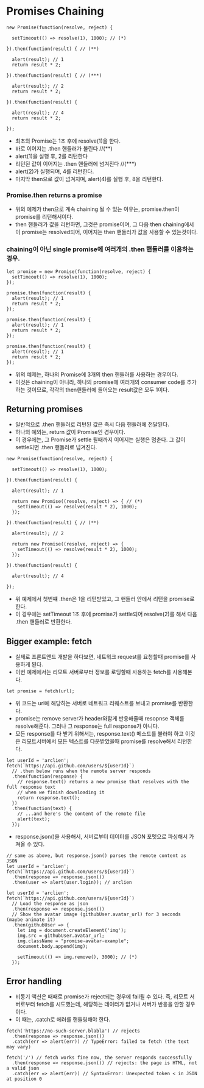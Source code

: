 # Promises Chaining
```
new Promise(function(resolve, reject) {

  setTimeout(() => resolve(1), 1000); // (*)

}).then(function(result) { // (**)

  alert(result); // 1
  return result * 2;

}).then(function(result) { // (***)

  alert(result); // 2
  return result * 2;

}).then(function(result) {

  alert(result); // 4
  return result * 2;

});
```
- 최초의 Promise는 1초 후에 resolve(1)을 한다.
- 바로 이어지는 .then 핸들러가 불린다 //(**)
- alert(1)을 실행 후, 2를 리턴한다
- 리턴된 값이 이어지는 .then 핸들러에 넘겨진다 //(***)
- alert(2)가 실행되며, 4를 리턴한다.
- 마지막 then으로 값이 넘겨지며, alert(4)를 실행 후, 8을 리턴한다.

### Promise.then returns a promise
- 위의 예제가 then으로 계속 chaining 될 수 있는 이유는, promise.then이 promise를 리턴해서이다.
- then 핸들러가 값을 리턴하면, 그것은 promise이며, 그 다음 then chaining에서 이 promise는 resolved되어, 이어지는 then 핸들러가 값을 사용할 수 있는것이다.

### chaining이 아닌 single promise에 여러개의 .then 핸들러를 이용하는 경우.
```
let promise = new Promise(function(resolve, reject) {
  setTimeout(() => resolve(1), 1000);
});

promise.then(function(result) {
  alert(result); // 1
  return result * 2;
});

promise.then(function(result) {
  alert(result); // 1
  return result * 2;
});

promise.then(function(result) {
  alert(result); // 1
  return result * 2;
});
```
- 위의 예제는, 하나의 Promise에 3개의 then 핸들러를 사용하는 경우이다.
- 이것은 chaining이 아니라, 하나의 promise에 여러개의 consumer code를 추가하는 것이므로, 각각의 then핸들러에 들어오는 result값은 모두 1이다.


## Returning promises
- 일반적으로 .then 핸들러로 리턴된 값은 즉시 다음 핸들러에 전달된다.
- 하나의 예외는, return 값이 Promise인 경우이다.
- 이 경우에는, 그 Promise가 settle 될때까지 이어지는 실행은 멈춘다. 그 값이 settle되면 .then 핸들러로 넘겨진다.

```
new Promise(function(resolve, reject) {

  setTimeout(() => resolve(1), 1000);

}).then(function(result) {

  alert(result); // 1

  return new Promise((resolve, reject) => { // (*)
    setTimeout(() => resolve(result * 2), 1000);
  });

}).then(function(result) { // (**)

  alert(result); // 2

  return new Promise((resolve, reject) => {
    setTimeout(() => resolve(result * 2), 1000);
  });

}).then(function(result) {

  alert(result); // 4

});
```
- 위 예제에서 첫번쨰 .then은 1을 리턴받았고, 그 핸들러 안에서 리턴을 promise로 한다.
- 이 경우에는 setTimeout 1초 후에 promise가 settle되어 resolve(2)를 해서 다음 .then 핸들러로 반환한다.

## Bigger example: fetch
- 실제로 프론트앤드 개발을 하다보면, 네트워크 request를 요청할때 promise를 사용하게 된다.
- 이번 예제에서는 리모트 서버로부터 정보를 로딩할때 사용하는 fetch를 사용해본다.
```
let promise = fetch(url);
```
- 위 코드는 url에 해당하는 서버로 네트워크 리퀘스트를 보내고 promise를 반환한다.
- promise는 remove server가 header와함게 반응해줄때 resopnse 객체를 resolve해준다. 그러나 그 response는 full response가 아니다.
- 모든 response를 다 받기 위해서는, response.text() 메소드를 불러야 하고 이것은 리모트서버에서 모든 텍스트를 다운받았을때 promise를 resolve해서 리턴한다.
```
let userId = 'arclien';
fetch(`https://api.github.com/users/${userId}`)
  // .then below runs when the remote server responds
  .then(function(response) {
    // response.text() returns a new promise that resolves with the full response text
    // when we finish downloading it
    return response.text();
  })
  .then(function(text) {
    // ...and here's the content of the remote file
    alert(text);
  });
```
- response.json()을 사용해서, 서버로부터 데이터를 JSON 포멧으로 파싱해서 가져올 수 있다.

```
// same as above, but response.json() parses the remote content as JSON
let userId = 'arclien';
fetch(`https://api.github.com/users/${userId}`)
  .then(response => response.json())
  .then(user => alert(user.login)); // arclien
```

```
let userId = 'arclien';
fetch(`https://api.github.com/users/${userId}`)
  // Load the response as json
  .then(response => response.json())
  // Show the avatar image (githubUser.avatar_url) for 3 seconds (maybe animate it)
  .then(githubUser => {
    let img = document.createElement('img');
    img.src = githubUser.avatar_url;
    img.className = "promise-avatar-example";
    document.body.append(img);

    setTimeout(() => img.remove(), 3000); // (*)
  });
```

## Error handling
- 비동기 액션은 때때로 promise가 reject되는 경우에 fail될 수 있다. 즉, 리모트 서버로부터 fetch를 시도했는데, 해당하는 데이터가 없거나 서버가 반응을 안할 경우이다.
- 이 때는, .catch로 에러를 핸들링해야 한다.

```
fetch('https://no-such-server.blabla') // rejects
  .then(response => response.json())
  .catch(err => alert(err)) // TypeError: failed to fetch (the text may vary)

fetch('/') // fetch works fine now, the server responds successfully
  .then(response => response.json()) // rejects: the page is HTML, not a valid json
  .catch(err => alert(err)) // SyntaxError: Unexpected token < in JSON at position 0
```
